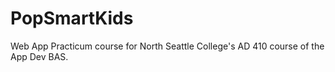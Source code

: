 # PopSmartKids
Web App Practicum course for North Seattle College's AD 410 course of the App Dev BAS.
